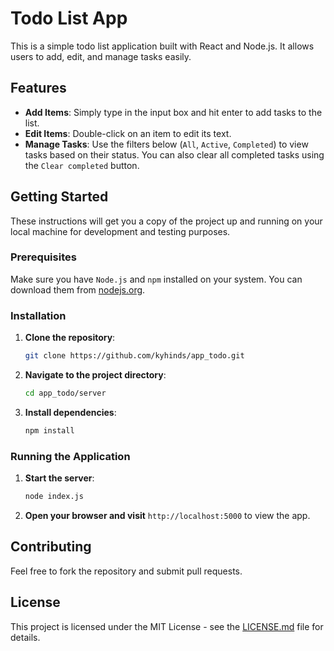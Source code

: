 # Todo List App

This is a simple todo list application built with React and Node.js. It allows users to add, edit, and manage tasks easily.

## Features

- **Add Items**: Simply type in the input box and hit enter to add tasks to the list.
- **Edit Items**: Double-click on an item to edit its text.
- **Manage Tasks**: Use the filters below (`All`, `Active`, `Completed`) to view tasks based on their status. You can also clear all completed tasks using the `Clear completed` button.

## Getting Started

These instructions will get you a copy of the project up and running on your local machine for development and testing purposes.

### Prerequisites

Make sure you have `Node.js` and `npm` installed on your system. You can download them from [nodejs.org](https://nodejs.org/).

### Installation

1. **Clone the repository**:
   ```bash
   git clone https://github.com/kyhinds/app_todo.git
   ```

2. **Navigate to the project directory**:
   ```bash
   cd app_todo/server
   ```

3. **Install dependencies**:
   ```bash
   npm install
   ```

### Running the Application

1. **Start the server**:
   ```bash
   node index.js
   ```

2. **Open your browser and visit** `http://localhost:5000` to view the app.

## Contributing

Feel free to fork the repository and submit pull requests.

## License

This project is licensed under the MIT License - see the [LICENSE.md](LICENSE.md) file for details.
